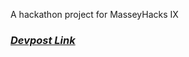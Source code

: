 A hackathon project for MasseyHacks IX

### *[Devpost Link](https://devpost.com/software/workmanager-dashboard-website)*
